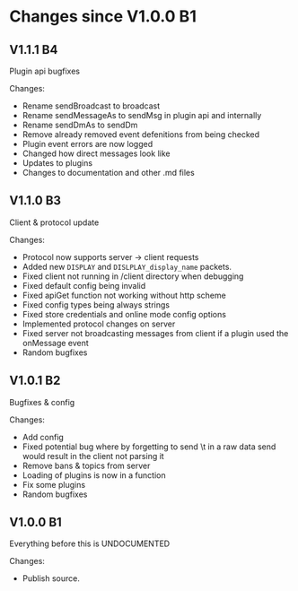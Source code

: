 
# Changes since V1.0.0 B1

## V1.1.1 B4

Plugin api bugfixes

Changes:

- Rename sendBroadcast to broadcast
- Rename sendMessageAs to sendMsg in plugin api and internally
- Rename sendDmAs to sendDm
- Remove already removed event defenitions from being checked
- Plugin event errors are now logged
- Changed how direct messages look like
- Updates to plugins
- Changes to documentation and other .md files

## V1.1.0 B3

Client & protocol update

Changes:

- Protocol now supports server -> client requests
- Added new `DISPLAY` and `DISLPLAY_display_name` packets.
- Fixed client not running in /client directory when debugging
- Fixed default config being invalid
- Fixed apiGet function not working without http scheme
- Fixed config types being always strings
- Fixed store credentials and online mode config options
- Implemented protocol changes on server
- Fixed server not broadcasting messages from client if a plugin used the onMessage event
- Random bugfixes

## V1.0.1 B2

Bugfixes & config

Changes:

- Add config
- Fixed potential bug where by forgetting to send \t in a raw data send would result in the client not parsing it
- Remove bans & topics from server
- Loading of plugins is now in a function
- Fix some plugins
- Random bugfixes

## V1.0.0 B1

Everything before this is UNDOCUMENTED

Changes:

- Publish source.
